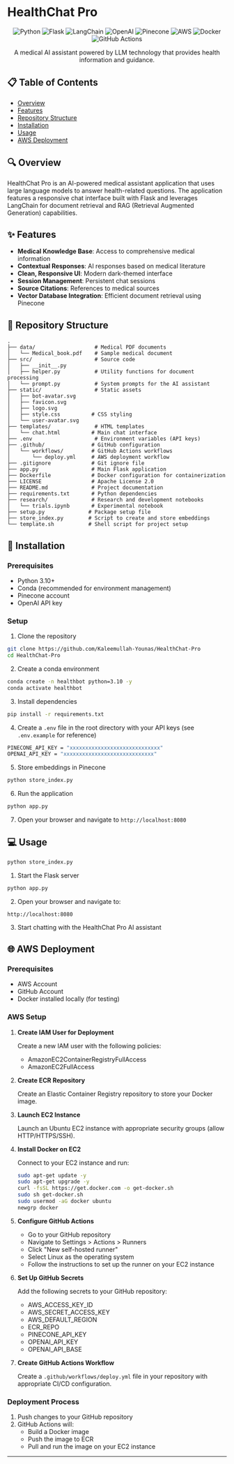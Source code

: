 # HealthChat Pro

<div align="center">

![Python](https://img.shields.io/badge/Python-3776AB?style=for-the-badge&logo=python&logoColor=white)
![Flask](https://img.shields.io/badge/Flask-000000?style=for-the-badge&logo=flask&logoColor=white)
![LangChain](https://img.shields.io/badge/LangChain-3178C6?style=for-the-badge&logo=chainlink&logoColor=white)
![OpenAI](https://img.shields.io/badge/OpenAI-412991?style=for-the-badge&logo=openai&logoColor=white)
![Pinecone](https://img.shields.io/badge/Pinecone-4255FF?style=for-the-badge&logo=pinecone&logoColor=white)
![AWS](https://img.shields.io/badge/AWS-232F3E?style=for-the-badge&logo=amazon-aws&logoColor=white)
![Docker](https://img.shields.io/badge/Docker-2496ED?style=for-the-badge&logo=docker&logoColor=white)
![GitHub Actions](https://img.shields.io/badge/GitHub_Actions-2088FF?style=for-the-badge&logo=github-actions&logoColor=white)

A medical AI assistant powered by LLM technology that provides health information and guidance.

</div>

## 📋 Table of Contents

- [Overview](#overview)
- [Features](#features)
- [Repository Structure](#repository-structure)
- [Installation](#installation)
- [Usage](#usage)
- [AWS Deployment](#aws-deployment)

## 🔍 Overview

HealthChat Pro is an AI-powered medical assistant application that uses large language models to answer health-related questions. The application features a responsive chat interface built with Flask and leverages LangChain for document retrieval and RAG (Retrieval Augmented Generation) capabilities.

## ✨ Features

- **Medical Knowledge Base**: Access to comprehensive medical information
- **Contextual Responses**: AI responses based on medical literature
- **Clean, Responsive UI**: Modern dark-themed interface
- **Session Management**: Persistent chat sessions
- **Source Citations**: References to medical sources
- **Vector Database Integration**: Efficient document retrieval using Pinecone

## 📁 Repository Structure

```
.
├── data/                   # Medical PDF documents
│   └── Medical_book.pdf    # Sample medical document
├── src/                    # Source code
│   ├── __init__.py
│   ├── helper.py           # Utility functions for document processing
│   └── prompt.py           # System prompts for the AI assistant
├── static/                 # Static assets
│   ├── bot-avatar.svg
│   ├── favicon.svg
│   ├── logo.svg
│   ├── style.css          # CSS styling
│   └── user-avatar.svg
├── templates/              # HTML templates
│   └── chat.html          # Main chat interface
├── .env                    # Environment variables (API keys)
├── .github/               # GitHub configuration
│   └── workflows/         # GitHub Actions workflows
│       └── deploy.yml     # AWS deployment workflow
├── .gitignore             # Git ignore file
├── app.py                 # Main Flask application
├── Dockerfile             # Docker configuration for containerization
├── LICENSE                # Apache License 2.0
├── README.md              # Project documentation
├── requirements.txt       # Python dependencies
├── research/              # Research and development notebooks
│   └── trials.ipynb       # Experimental notebook
├── setup.py              # Package setup file
├── store_index.py        # Script to create and store embeddings
└── template.sh           # Shell script for project setup
```

## 🚀 Installation

### Prerequisites

- Python 3.10+
- Conda (recommended for environment management)
- Pinecone account
- OpenAI API key

### Setup

1. Clone the repository

```bash
git clone https://github.com/Kaleemullah-Younas/HealthChat-Pro
cd HealthChat-Pro
```

2. Create a conda environment

```bash
conda create -n healthbot python=3.10 -y
conda activate healthbot
```

3. Install dependencies

```bash
pip install -r requirements.txt
```

4. Create a `.env` file in the root directory with your API keys (see `.env.example` for reference)

```bash
PINECONE_API_KEY = "xxxxxxxxxxxxxxxxxxxxxxxxxxxxx"
OPENAI_API_KEY = "xxxxxxxxxxxxxxxxxxxxxxxxxxxxx"
```

5. Store embeddings in Pinecone

```bash
python store_index.py
```

6. Run the application

```bash
python app.py
```

7. Open your browser and navigate to `http://localhost:8080`

## 💻 Usage


```bash
python store_index.py
```

1. Start the Flask server

```bash
python app.py
```

2. Open your browser and navigate to:

```
http://localhost:8080
```

3. Start chatting with the HealthChat Pro AI assistant


## 🌐 AWS Deployment


### Prerequisites

- AWS Account
- GitHub Account
- Docker installed locally (for testing)

### AWS Setup

1. **Create IAM User for Deployment**

   Create a new IAM user with the following policies:
   - AmazonEC2ContainerRegistryFullAccess
   - AmazonEC2FullAccess

2. **Create ECR Repository**

   Create an Elastic Container Registry repository to store your Docker image.

3. **Launch EC2 Instance**

   Launch an Ubuntu EC2 instance with appropriate security groups (allow HTTP/HTTPS/SSH).

4. **Install Docker on EC2**

   Connect to your EC2 instance and run:

   ```bash
   sudo apt-get update -y
   sudo apt-get upgrade -y
   curl -fsSL https://get.docker.com -o get-docker.sh
   sudo sh get-docker.sh
   sudo usermod -aG docker ubuntu
   newgrp docker
   ```

5. **Configure GitHub Actions**

   - Go to your GitHub repository
   - Navigate to Settings > Actions > Runners
   - Click "New self-hosted runner"
   - Select Linux as the operating system
   - Follow the instructions to set up the runner on your EC2 instance

6. **Set Up GitHub Secrets**

   Add the following secrets to your GitHub repository:
   - AWS_ACCESS_KEY_ID
   - AWS_SECRET_ACCESS_KEY
   - AWS_DEFAULT_REGION
   - ECR_REPO
   - PINECONE_API_KEY
   - OPENAI_API_KEY
   - OPENAI_API_BASE

7. **Create GitHub Actions Workflow**

   Create a `.github/workflows/deploy.yml` file in your repository with appropriate CI/CD configuration.

### Deployment Process

1. Push changes to your GitHub repository
2. GitHub Actions will:
   - Build a Docker image
   - Push the image to ECR
   - Pull and run the image on your EC2 instance

---

<div align="center">

</div>
